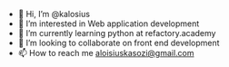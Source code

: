 - 👋 Hi, I’m @kalosius
- 👀 I’m interested in Web application development
- 🌱 I’m currently learning python at refactory.academy
- 💞️ I’m looking to collaborate on front end development
- 📫 How to reach me aloisiuskasozi@gmail.com

<!---
kalosius/kalosius is a ✨ special ✨ repository because its `README.md` (this file) appears on your GitHub profile.
You can click the Preview link to take a look at your changes.
--->
